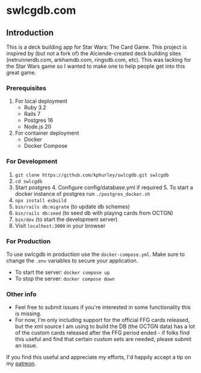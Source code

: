# swlcgdb.com

## Introduction
This is a deck building app for Star Wars: The Card Game.  This project is inspired by (but not a fork of) the Alciende-created deck building sites (netrunnerdb.com, arkhamdb.com, ringsdb.com, etc).  This was lacking for the Star Wars game so I wanted to make one to help people get into this great game.

### Prerequisites

1. For local deployment
    - Ruby 3.2
    - Rails 7
    - Postgres 16
    - Node.js 20
2. For container deployment
    - Docker
    - Docker Compose

### For Development
1. `git clone https://github.com/kphurley/swlcgdb.git swlcgdb`
2. `cd swlcgdb`
3. Start postgres
   4. Configure config/database.yml if required
   5. To start a docker instance of postgres run `./postgres_docker.sh`
4. `npx install esbuild`
4. `bin/rails db:migrate` (to update db schemes)
5. `bin/rails db:seed` (to seed db with playing cards from OCTGN)
6. `bin/dev` (to start the development server)
7. Visit `localhost:3000` in your browser

### For Production
To use swlcgdb in production use the `docker-compose.yml`. 
Make sure to change the `.env` variables to secure your application.

- To start the server:
`docker compose up`
- To stop the server:
`docker compose down`


### Other info
- Feel free to submit issues if you're interested in some functionality this is missing.
- For now, I'm only including support for the official FFG cards released, but the xml source I am using to build the DB (the OCTGN data) has a lot of the custom cards released after the FFG period ended - if folks find this useful and find that certain custom sets are needed, please submit an issue.

If you find this useful and appreciate my efforts, I'd happily accept a tip on my [patreon](https://www.patreon.com/kphurley).
